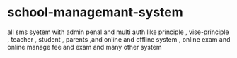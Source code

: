 # school-managemant-system
all sms syetem with admin penal and multi auth like principle , vise-principle , teacher , student , parents ,and online and offline system , online exam and online manage fee and exam and many other system
